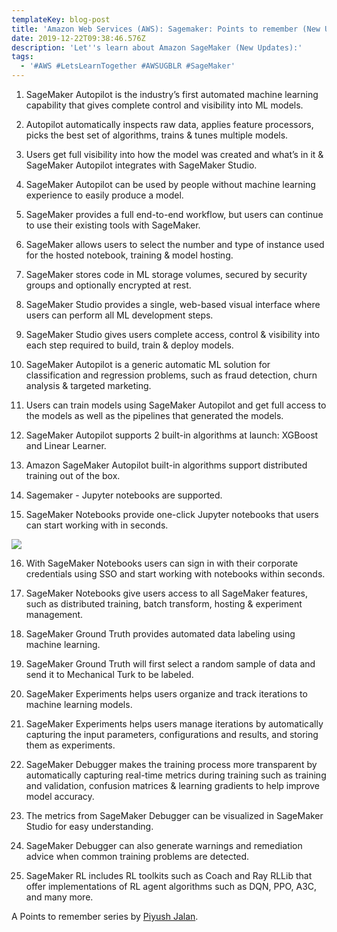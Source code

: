 ```yaml
---
templateKey: blog-post
title: 'Amazon Web Services (AWS): Sagemaker: Points to remember (New Updates)'
date: 2019-12-22T09:38:46.576Z
description: 'Let''s learn about Amazon SageMaker (New Updates):'
tags:
  - '#AWS #LetsLearnTogether #AWSUGBLR #SageMaker'
---
```

1. SageMaker Autopilot is the industry’s first automated machine learning capability that gives complete control and visibility into ML models.

2. Autopilot automatically inspects raw data, applies feature processors, picks the best set of algorithms, trains & tunes multiple models.

3. Users get full visibility into how the model was created and what’s in it & SageMaker Autopilot integrates with SageMaker Studio.

4. SageMaker Autopilot can be used by people without machine learning experience to easily produce a model.

5. SageMaker provides a full end-to-end workflow, but users can continue to use their existing tools with SageMaker.

6. SageMaker allows users to select the number and type of instance used for the hosted notebook, training & model hosting.

7. SageMaker stores code in ML storage volumes, secured by security groups and optionally encrypted at rest.

8. SageMaker Studio provides a single, web-based visual interface where users can perform all ML development steps.

9. SageMaker Studio gives users complete access, control & visibility into each step required to build, train & deploy models.

10. SageMaker Autopilot is a generic automatic ML solution for classification and regression problems, such as fraud detection, churn analysis & targeted marketing.

11. Users can train models using SageMaker Autopilot and get full access to the models as well as the pipelines that generated the models.

12. SageMaker Autopilot supports 2 built-in algorithms at launch: XGBoost and Linear Learner.

13. Amazon SageMaker Autopilot built-in algorithms support distributed training out of the box.

14. Sagemaker - Jupyter notebooks are supported.

15. SageMaker Notebooks provide one-click Jupyter notebooks that users can start working with in seconds.

![](/img/screenshot-857-.png)

16. With SageMaker Notebooks users can sign in with their corporate credentials using SSO and start working with notebooks within seconds.

17. SageMaker Notebooks give users access to all SageMaker features, such as distributed training, batch transform, hosting & experiment management.

18. SageMaker Ground Truth provides automated data labeling using machine learning. 

19. SageMaker Ground Truth will first select a random sample of data and send it to Mechanical Turk to be labeled.

20. SageMaker Experiments helps users organize and track iterations to machine learning models.

21. SageMaker Experiments helps users manage iterations by automatically capturing the input parameters, configurations and results, and storing them as experiments.

22. SageMaker Debugger makes the training process more transparent by automatically capturing real-time metrics during training such as training and validation, confusion matrices & learning gradients to help improve model accuracy.

23. The metrics from SageMaker Debugger can be visualized in SageMaker Studio for easy understanding.

24. SageMaker Debugger can also generate warnings and remediation advice when common training problems are detected.

25. SageMaker RL includes RL toolkits such as Coach and Ray RLLib that offer implementations of RL agent algorithms such as DQN, PPO, A3C, and many more.

A Points to remember series by [Piyush Jalan](https://www.linkedin.com/in/piyush-jalan/).

